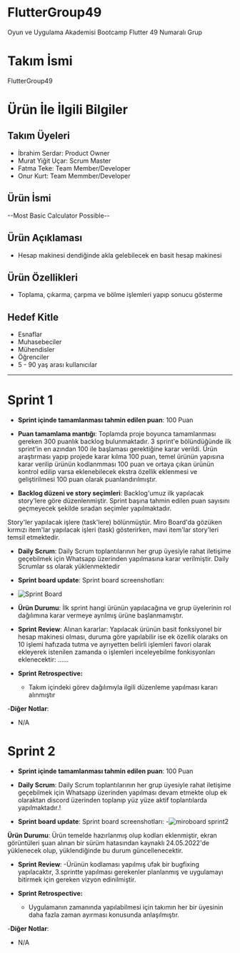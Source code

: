 # FlutterGroup49
Oyun ve Uygulama Akademisi Bootcamp Flutter 49 Numaralı Grup


# **Takım İsmi**

FlutterGroup49

# Ürün İle İlgili Bilgiler

## Takım Üyeleri

- İbrahim Serdar: Product Owner
- Murat Yiğit Uçar: Scrum Master
- Fatma Teke: Team Member/Developer
- Onur Kurt: Team Memmber/Developer

## Ürün İsmi

--Most Basic Calculator Possible--

## Ürün Açıklaması

- Hesap makinesi dendiğinde akla gelebilecek en basit hesap makinesi

## Ürün Özellikleri

- Toplama, çıkarma, çarpma ve bölme işlemleri yapıp sonucu gösterme


## Hedef Kitle

- Esnaflar
- Muhasebeciler
- Mühendisler
- Öğrenciler
- 5 - 90 yaş arası kullanıcılar


---

# Sprint 1

- **Sprint içinde tamamlanması tahmin edilen puan**: 100 Puan

- **Puan tamamlama mantığı**: Toplamda proje boyunca tamamlanması gereken 300 puanlık backlog bulunmaktadır. 3 sprint'e bölündüğünde ilk sprint'in en azından 100 ile başlaması gerektiğine karar verildi. Ürün araştırması yapıp projede karar kılma 100 puan, temel ürünün yapısına karar verilip ürünün kodlanmması 100 puan ve ortaya çıkan ürünün kontrol edilip varsa eklenebilecek ekstra özellik eklenmesi ve geliştirilmesi 100 puan olarak puanlandırılmıştır.

- **Backlog düzeni ve story seçimleri**: Backlog'umuz ilk yapılacak story'lere göre düzenlenmiştir. Sprint başına tahmin edilen puan sayısını geçmeyecek şekilde sıradan seçimler yapılmaktadır.

Story'ler yapılacak işlere (task'lere) bölünmüştür. Miro Board'da gözüken kırmızı item'lar yapılacak işleri (task) gösterirken, mavi item'lar story'leri temsil etmektedir.


- **Daily Scrum**: Daily Scrum toplantılarının her grup üyesiyle rahat iletişime geçebilmek için Whatsapp üzerinden yapılmasına karar verilmiştir. Daily Scrumlar ss olarak yüklenmektedir

- **Sprint board update**: Sprint board screenshotları:
- ![Sprint Board](https://user-images.githubusercontent.com/98598268/167647805-793eba00-2850-4f09-8eb6-cfd3a0643548.png)


- **Ürün Durumu**: İlk sprint hangi ürünün yapılacağına ve grup üyelerinin rol dağılımına karar vermeye ayrılmış ürüne başlanmamıştır.


- **Sprint Review**: 
Alınan kararlar: Yapılacak ürünün basit fonksiyonel bir hesap makinesi olması, duruma göre yapılabilir ise ek özellik olaraks on 10 işlemi hafızada tutma ve ayrıyetten belirli işlemleri favori olarak ekleyerek istenilen zamanda o işlemleri inceleyebilme fonkisyonları eklenecektir: ......

- **Sprint Retrospective:**
  - Takım içindeki görev dağılımıyla ilgili düzenleme yapılması kararı alınmıştır

-**Diğer Notlar**:
- N/A

# Sprint 2

- **Sprint içinde tamamlanması tahmin edilen puan**: 100 Puan


- **Daily Scrum**: Daily Scrum toplantılarının her grup üyesiyle rahat iletişime geçebilmek için Whatsapp üzerinden yapılması devam etmekte olup ek olaraktan discord üzerinden toplanıp yüz yüze aktif toplantılarda yapılmaktadır.!


- **Sprint board update**: Sprint board screenshotları:
-![miroboard sprint2](https://user-images.githubusercontent.com/98598268/169860951-a425babe-6d42-4fee-9643-b87a17b106c1.png) 


 **Ürün Durumu**: Ürün temelde hazırlanmış olup kodları eklenmiştir, ekran görüntüleri şuan alınan bir sürüm hatasından kaynaklı 24.05.2022'de yüklenecek olup, yüklendiğinde bu durum güncellenecektir.
 
 
 - **Sprint Review**: 
-Ürünün kodlaması yapılmış ufak bir bugfixing yapılacaktır, 3.sprintte yapılması gerekenler planlanmış ve uygulamayı bitirmek için gereken vizyon edinilmiştir.


- **Sprint Retrospective:**
  - Uygulamanın zamanında yapılabilmesi için takımın her bir üyesinin daha fazla zaman ayırması konusunda anlaşılmıştır.


-**Diğer Notlar**:
- N/A


